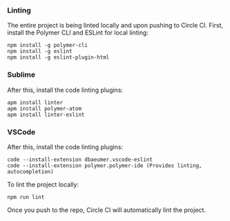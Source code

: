 ### Linting

The entire project is being linted locally and upon pushing to Circle CI. First, install the Polymer CLI and ESLint for local linting:

```
npm install -g polymer-cli
npm install -g eslint
npm install -g eslint-plugin-html
```

### Sublime
After this, install the code linting plugins:
```
apm install linter
apm install polymer-atom
apm install linter-eslint
```

### VSCode
After this, install the code linting plugins:
```
code --install-extension dbaeumer.vscode-eslint
code --install-extension polymer.polymer-ide (Provides linting, autocompletion)
```

To lint the project locally:
```
npm run lint
```
Once you push to the repo, Circle CI will automatically lint the project.
